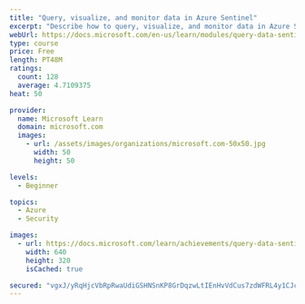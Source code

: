 ```yaml
---
title: "Query, visualize, and monitor data in Azure Sentinel"
excerpt: "Describe how to query, visualize, and monitor data in Azure Sentinel."
webUrl: https://docs.microsoft.com/en-us/learn/modules/query-data-sentinel/
type: course
price: Free
length: PT48M
ratings:
  count: 128
  average: 4.7109375
heat: 50

provider:
  name: Microsoft Learn
  domain: microsoft.com
  images:
    - url: /assets/images/organizations/microsoft.com-50x50.jpg
      width: 50
      height: 50

levels:
  - Beginner

topics:
  - Azure
  - Security

images:
  - url: https://docs.microsoft.com/learn/achievements/query-data-sentinel-social.png
    width: 640
    height: 320
    isCached: true

secured: "vgxJ/yRqHjcVbRpRwaUdiGSHNSnKP8GrDqzwLtIEnHvVdCus7zdWFRL4y1CJcpHZBBYG/lpGRPF7lz/hA/tGR/e1GdLcI2BtrnjD6wJruf6TliVmQIkrlaqC0/aAr2k5Ew4s+/S4dOwYo1caO+pKo6+Ac4ciYh1L2TOPjcUxNhrvLq6xakoGmmO5BTlQKiUMT4gMjTtFFsO1I2Ga4LmR+e/6PcAZyqfZlKFAN1ufb/B4qBQiFG0s86SJEqiPxfmJqREqWM0S8kj3ygQIWClRDmf1YjMuMW3+D/nS1/OdArDXpcrvYuXBYmF2vvTw4e1EUiXztKbsE7XzGEi+5eORT7aQlDlludGuM3npha7M56zz5VWKTSWSWWi8Yp3nxrHJ0AN6V0xQwW7+yG20D7TZ8aPgjnSSpj4xvp6qpc42g70=;r/0jPH57qv4NUVzZ6/m9DA=="
---
```


